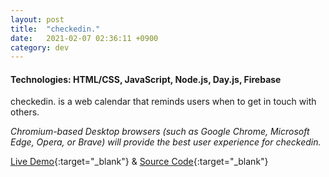 ```yaml
---
layout: post
title:  "checkedin."
date:   2021-02-07 02:36:11 +0900
category: dev
---
```

<!-- commented out gif to minimalise dev portfolio layout on jinyoung.xyz -->
<!-- <a href="https://jinyoungch0i.github.io/checkedin./">
    <img src="{{site.base_url}}/dev/assets/images/checkedin.gif" alt='checkedIn dynamic demo' width="500">
</a> -->

#### **Technologies**: HTML/CSS, JavaScript, Node.js, Day.js, Firebase

checkedin. is a web calendar that reminds users when to get in touch with others.

*Chromium-based Desktop browsers (such as Google Chrome, Microsoft Edge, Opera, or Brave) will provide the best user experience for checkedin.*

[Live Demo](https://jinyoungch0i.github.io/checkedin./public/){:target="_blank"} & [Source Code](https://github.com/jinyoungch0i/checkedin.){:target="_blank"}

